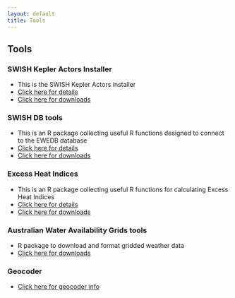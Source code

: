 ```yaml
---
layout: default
title: Tools
---
```


## Tools
  
### SWISH Kepler Actors Installer
* This is the SWISH Kepler Actors installer
* [Click here for details](/tools/swishkepleractorsinstaller/swishkepleractorsinstaller-details.html)
* [Click here for downloads](/tools/swishkepleractorsinstaller/swishkepleractorsinstaller-downloads.html)

### SWISH DB tools
* This is an R package collecting useful R functions designed to connect to the EWEDB database 
* [Click here for details](/tools/swishdbtools/swishdbtools-package.html)
* [Click here for downloads](/tools/swishdbtools/swishdbtools-downloads.html)

### Excess Heat Indices
* This is an R package collecting useful R functions for calculating Excess Heat Indices
* [Click here for details](/tools/ExcessHeatIndices/ExcessHeatIndices-package.html)
* [Click here for downloads](/tools/ExcessHeatIndices/ExcessHeatIndices-downloads.html)

### Australian Water Availability Grids tools
* R package to download and format gridded weather data
* [Click here for downloads](/tools/awaptools/awaptools-downloads.html)

### Geocoder
* [Click here for geocoder info](/tools/geocoder/geocoder.html)

